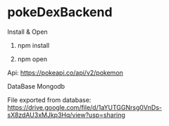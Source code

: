 # pokeDexBackend

Install & Open

1. npm install

2. npm open

Api: https://pokeapi.co/api/v2/pokemon

DataBase Mongodb

File exported from database: https://drive.google.com/file/d/1aYUTGGNrsg0VnDs-sX8zdAU3xMJkp3Hq/view?usp=sharing
